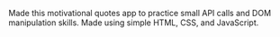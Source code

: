 Made this motivational quotes app to practice small API calls and DOM manipulation skills. Made using simple HTML, CSS, and JavaScript.
